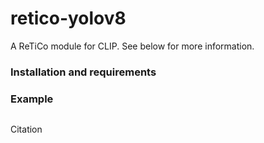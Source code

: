# retico-yolov8
A ReTiCo module for CLIP. See below for more information.

### Installation and requirements

### Example
```python

```


Citation
```
```